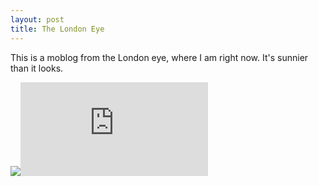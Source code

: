 ```yaml
--- 
layout: post
title: The London Eye
---
```


This is a moblog from the London eye, where I am right now. It's sunnier than it looks.

![](http://roysworld.co.uk/media/mms1098965632.jpg)![](http://roysworld.co.uk/media/mms1098965633.txt)
